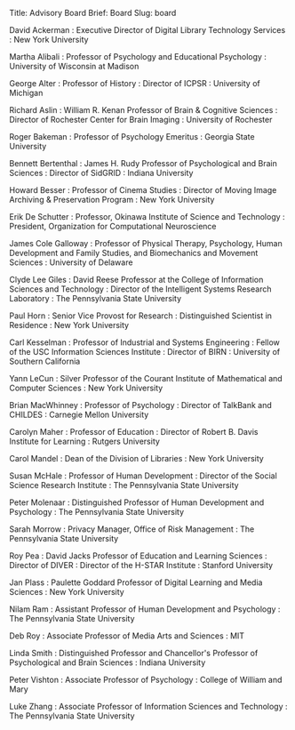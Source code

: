 Title: Advisory Board
Brief: Board
Slug: board

David Ackerman
:	Executive Director of Digital Library Technology Services
:	New York University

Martha Alibali
:	Professor of Psychology and Educational Psychology
:	University of Wisconsin at Madison

George Alter
:	Professor of History
:	Director of ICPSR
:	University of Michigan

Richard Aslin
:	William R. Kenan Professor of Brain &amp; Cognitive Sciences
:	Director of Rochester Center for Brain Imaging
:	University of Rochester

Roger Bakeman
:	Professor of Psychology Emeritus
:	Georgia State University

Bennett Bertenthal
:	James H. Rudy Professor of Psychological and Brain Sciences
:	Director of SidGRID
:	Indiana University

Howard Besser
:	Professor of Cinema Studies
:	Director of Moving Image Archiving &amp; Preservation Program
:	New York University

Erik De Schutter
:	Professor, Okinawa Institute of Science and Technology
:	President, Organization for Computational Neuroscience

James Cole Galloway
:	Professor of Physical Therapy, Psychology, Human Development and Family Studies, and Biomechanics and Movement Sciences
:	University of Delaware

Clyde Lee Giles
:	David Reese Professor at the College of Information Sciences and Technology
:	Director of the Intelligent Systems Research Laboratory
:	The Pennsylvania State University

Paul Horn
:	Senior Vice Provost for Research
:	Distinguished Scientist in Residence
:	New York University

Carl Kesselman
:	Professor of Industrial and Systems Engineering
:	Fellow of the USC Information Sciences Institute
:	Director of BIRN
:	University of Southern California

Yann LeCun
:	Silver Professor of the Courant Institute of Mathematical and Computer Sciences
:	New York University

Brian MacWhinney
:	Professor of Psychology
:	Director of TalkBank and CHILDES
:	Carnegie Mellon University

Carolyn Maher
:	Professor of Education
:	Director of Robert B. Davis Institute for Learning
:	Rutgers University

Carol Mandel
:	Dean of the Division of Libraries
:	New York University

Susan McHale
:	Professor of Human Development
:	Director of the Social Science Research Institute
:	The Pennsylvania State University

Peter Molenaar
:	Distinguished Professor of Human Development and Psychology
:	The Pennsylvania State University

Sarah Morrow
:	Privacy Manager, Office of Risk Management
:	The Pennsylvania State University

Roy Pea
:	David Jacks Professor of Education and Learning Sciences
:	Director of DIVER
:	Director of the H-STAR Institute
:	Stanford University

Jan Plass
:	Paulette Goddard Professor of Digital Learning and Media Sciences
:	New York University

Nilam Ram
:	Assistant Professor of Human Development and Psychology
:	The Pennsylvania State University

Deb Roy
:	Associate Professor of Media Arts and Sciences
:	MIT

Linda Smith
:	Distinguished Professor and Chancellor's Professor of Psychological and Brain Sciences
:	Indiana University

Peter Vishton
:	Associate Professor of Psychology
:	College of William and Mary

Luke Zhang
:	Associate Professor of Information Sciences and Technology
:	The Pennsylvania State University

